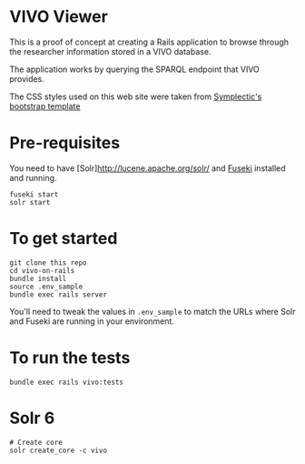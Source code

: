 # VIVO Viewer

This is a proof of concept at creating a Rails application to
browse through the researcher information stored in a VIVO database.

The application works by querying the SPARQL endpoint that
VIVO provides.

The CSS styles used on this web site were taken from [Symplectic's
bootstrap template](https://www.digital-science.com/blog/news/introducing-bootstrapped-vivo-symplectic-reimagines-vivo-research-profile-design/)

# Pre-requisites
You need to have [Solr]http://lucene.apache.org/solr/ and [Fuseki](https://jena.apache.org/index.html) installed and running.

```
fuseki start
solr start
```


# To get started
```
git clone this repo
cd vivo-on-rails
bundle install
source .env_sample
bundle exec rails server
```

You'll need to tweak the values in `.env_sample` to match the URLs where
Solr and Fuseki are running in your environment.

# To run the tests
```
bundle exec rails vivo:tests
```

# Solr 6
```
# Create core
solr create_core -c vivo
```
